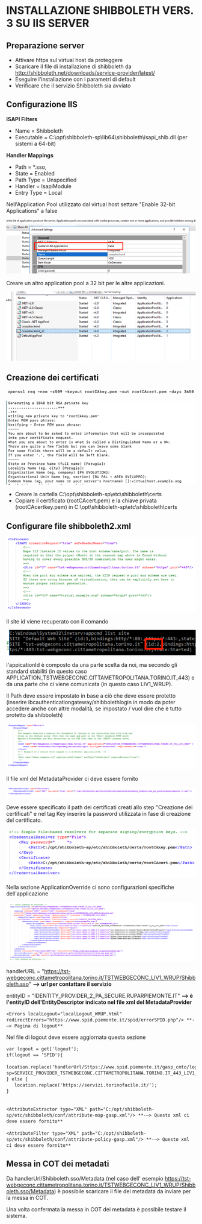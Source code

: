 # INSTALLAZIONE SHIBBOLETH VERS. 3 SU IIS SERVER

## Preparazione server

- Attivare https sul virtual host da proteggere
- Scaricare il file di installazione di shibboleth da http://shibboleth.net/downloads/service-provider/latest/
- Eseguire l'installazione con i parametri di default
- Verificare che il servizio Shibboleth sia avviato

## Configurazione IIS

**ISAPI Filters**
- Name = Shibboleth
- Executable = C:\opt\shibboleth-sp\lib64\shibboleth\isapi_shib.dll (per sistemi a 64-bit)

**Handler Mappings**
- Path = *.sso, 
- State = Enabled
- Path Type = Unspecified
- Handler = IsapiModule
- Entry Type = Local

Nell'Application Pool utilizzato dal virtual host settare "Enable 32-bit Applications" a false

![Lista Application Pools](./immagini/applicationPool_1.png)

Creare un altro application pool a 32 bit per le altre applicazioni.

![Lista Application Pools](./immagini/applicationPool_2.png)

## Creazione dei certificati

![Comando openssl](./immagini/openssl_1.png)

![Configurazione del certificato](./immagini/openssl_2.png)

- Creare la cartella C:\opt\shibboleth-sp\etc\shibboleth\certs
- Copiare il certificato (rootCAcert.pem) e la chiave privata (rootCAcertkey.pem) in C:\opt\shibboleth-sp\etc\shibboleth\certs 

## Configurare file shibboleth2.xml

![Comando openssl](./immagini/isapi.png)

Il site id viene recuperato con il comando

![Comando openssl](./immagini/appcmd.png)

l'appicationId è composto da una parte scelta da noi, ma secondo gli standard stabiliti (in questo caso APPLICATION_TSTWEBGECONC.CITTAMETROPOLITANA.TORINO.IT_443) e da una parte che ci viene comunicata (in questo caso LIV1_WRUP).

Il Path deve essere impostato in base a ciò che deve essere protetto (inserire ibcauthenticationgateway/shibbolethlogin in modo da poter accedere anche con altre modalità, se impostato / vuol dire che è tutto protetto da shibboleth)

![Comando openssl](./immagini/requestMapper.png)

Il file xml del MetadataProvider ci deve essere fornito

![Comando openssl](./immagini/metadataProvider.png)

Deve essere specificato il path dei certificati creati allo step "Creazione dei certificati" e nel tag Key inserire la password utilizzata in fase di creazione del certificato.

![Comando openssl](./immagini/credentialResolver.png)

Nella sezione ApplicationOverride ci sono configurazioni specifiche dell'applicazione

![Comando openssl](./immagini/applicationOverride.png)

handlerURL = "https://tst-webgeconc.cittametropolitana.torino.it/TSTWEBGECONC_LIV1_WRUP/Shibboleth.sso" **—-> url per contattare il servizio**

entityID = "IDENTITY_PROVIDER_2_PA_SECURE.RUPARPIEMONTE.IT" **--> è l'entityID dell'EntityDescriptor indicato nel file xml del MetadataProvider** 

    <Errors localLogout="localLogout_WRUP.html" redirectErrors="https://www.spid.piemonte.it/spid/errorSPID.php"/> **-—> Pagina di logout**

Nel file di logout deve essere aggiornata questa sezione

    var logout = get['logout'];
    if(logout == ‘SPID'){
        location.replace(‘handlerUrl/Sttps://www.spid.piemonte.it/gasp_cmto/logout.do?sp=SERVICE_PROVIDER_TSTWEBGECONC.CITTAMETROPOLITANA.TORINO.IT_443_LIV1_WRUP');
    } else {
	   location.replace('https://servizi.torinofacile.it/');
    }


    <AttributeExtractor type="XML" path="C:/opt/shibboleth-sp/etc/shibboleth/conf/attribute-map-gasp.xml"/> **-—> Questo xml ci deve essere fornito**

    <AttributeFilter type="XML" path="C:/opt/shibboleth-sp/etc/shibboleth/conf/attribute-policy-gasp.xml"/>	**-—> Questo xml ci deve essere fornito**

## Messa in COT dei metadati

Da handlerUrl/Shibboleth.sso/Metadata (nel caso dell' esempio https://tst-webgeconc.cittametropolitana.torino.it/TSTWEBGECONC_LIV1_WRUP/Shibboleth.sso/Metadata) è possibile scaricare il file dei metadata da inviare per la messa in COT.

Una volta confermata la messa in COT dei metadata è possibile testare il sistema.